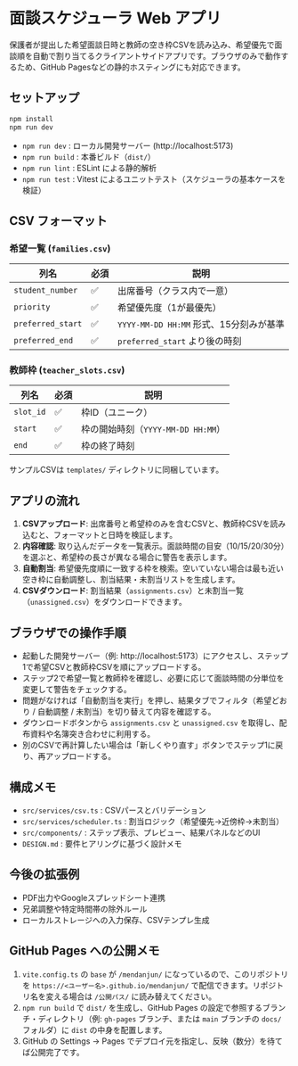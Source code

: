 # 面談スケジューラ Web アプリ

保護者が提出した希望面談日時と教師の空き枠CSVを読み込み、希望優先で面談順を自動で割り当てるクライアントサイドアプリです。ブラウザのみで動作するため、GitHub Pagesなどの静的ホスティングにも対応できます。

## セットアップ

```bash
npm install
npm run dev
```

- `npm run dev` : ローカル開発サーバー (http://localhost:5173)
- `npm run build` : 本番ビルド（`dist/`）
- `npm run lint` : ESLint による静的解析
- `npm run test` : Vitest によるユニットテスト（スケジューラの基本ケースを検証）

## CSV フォーマット

### 希望一覧 (`families.csv`)
| 列名 | 必須 | 説明 |
|------|------|------|
| `student_number` | ✅ | 出席番号（クラス内で一意） |
| `priority` | ✅ | 希望優先度（1が最優先） |
| `preferred_start` | ✅ | `YYYY-MM-DD HH:MM` 形式、15分刻みが基準 |
| `preferred_end` | ✅ | `preferred_start` より後の時刻 |

### 教師枠 (`teacher_slots.csv`)
| 列名 | 必須 | 説明 |
|------|------|------|
| `slot_id` | ✅ | 枠ID（ユニーク） |
| `start` | ✅ | 枠の開始時刻（`YYYY-MM-DD HH:MM`） |
| `end` | ✅ | 枠の終了時刻 |

サンプルCSVは `templates/` ディレクトリに同梱しています。

## アプリの流れ

1. **CSVアップロード**: 出席番号と希望枠のみを含むCSVと、教師枠CSVを読み込むと、フォーマットと日時を検証します。
2. **内容確認**: 取り込んだデータを一覧表示。面談時間の目安（10/15/20/30分）を選ぶと、希望枠の長さが異なる場合に警告を表示します。
3. **自動割当**: 希望優先度順に一致する枠を検索。空いていない場合は最も近い空き枠に自動調整し、割当結果・未割当リストを生成します。
4. **CSVダウンロード**: 割当結果（`assignments.csv`）と未割当一覧（`unassigned.csv`）をダウンロードできます。

## ブラウザでの操作手順

- 起動した開発サーバー（例: http://localhost:5173）にアクセスし、ステップ1で希望CSVと教師枠CSVを順にアップロードする。
- ステップ2で希望一覧と教師枠を確認し、必要に応じて面談時間の分単位を変更して警告をチェックする。
- 問題がなければ「自動割当を実行」を押し、結果タブでフィルタ（希望どおり / 自動調整 / 未割当）を切り替えて内容を確認する。
- ダウンロードボタンから `assignments.csv` と `unassigned.csv` を取得し、配布資料や名簿突き合わせに利用する。
- 別のCSVで再計算したい場合は「新しくやり直す」ボタンでステップ1に戻り、再アップロードする。

## 構成メモ

- `src/services/csv.ts` : CSVパースとバリデーション
- `src/services/scheduler.ts` : 割当ロジック（希望優先→近傍枠→未割当）
- `src/components/` : ステップ表示、プレビュー、結果パネルなどのUI
- `DESIGN.md` : 要件ヒアリングに基づく設計メモ

## 今後の拡張例

- PDF出力やGoogleスプレッドシート連携
- 兄弟調整や特定時間帯の除外ルール
- ローカルストレージへの入力保存、CSVテンプレ生成

## GitHub Pages への公開メモ

1. `vite.config.ts` の `base` が `/mendanjun/` になっているので、このリポジトリを `https://<ユーザー名>.github.io/mendanjun/` で配信できます。リポジトリ名を変える場合は `/公開パス/` に読み替えてください。
2. `npm run build` で `dist/` を生成し、GitHub Pages の設定で参照するブランチ・ディレクトリ（例: `gh-pages` ブランチ、または `main` ブランチの `docs/` フォルダ）に `dist` の中身を配置します。
3. GitHub の Settings → Pages でデプロイ元を指定し、反映（数分）を待てば公開完了です。
